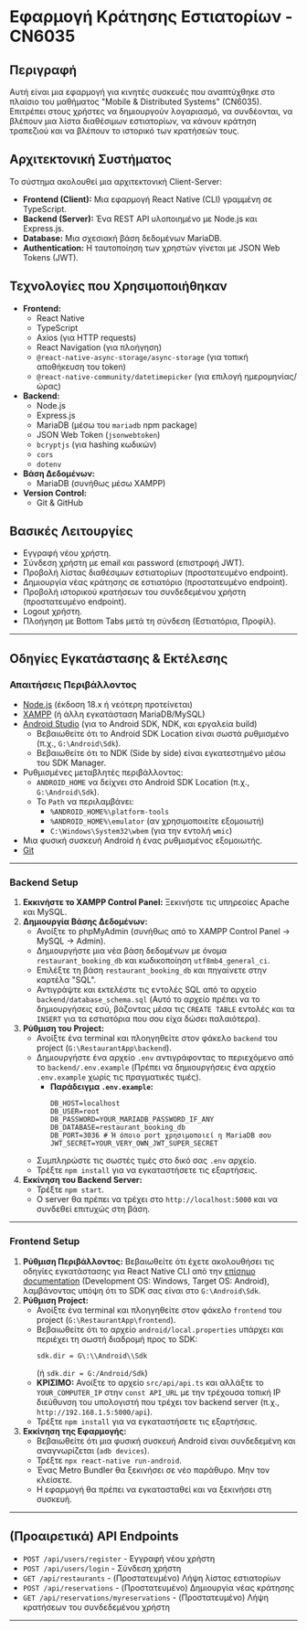 # Εφαρμογή Κράτησης Εστιατορίων - CN6035

## Περιγραφή

Αυτή είναι μια εφαρμογή για κινητές συσκευές που αναπτύχθηκε στο πλαίσιο του μαθήματος "Mobile & Distributed Systems" (CN6035). Επιτρέπει στους χρήστες να δημιουργούν λογαριασμό, να συνδέονται, να βλέπουν μια λίστα διαθέσιμων εστιατορίων, να κάνουν κράτηση τραπεζιού και να βλέπουν το ιστορικό των κρατήσεών τους.

## Αρχιτεκτονική Συστήματος

Το σύστημα ακολουθεί μια αρχιτεκτονική Client-Server:
* **Frontend (Client):** Μια εφαρμογή React Native (CLI) γραμμένη σε TypeScript.
* **Backend (Server):** Ένα REST API υλοποιημένο με Node.js και Express.js.
* **Database:** Μια σχεσιακή βάση δεδομένων MariaDB.
* **Authentication:** Η ταυτοποίηση των χρηστών γίνεται με JSON Web Tokens (JWT).

## Τεχνολογίες που Χρησιμοποιήθηκαν

* **Frontend:**
    * React Native
    * TypeScript
    * Axios (για HTTP requests)
    * React Navigation (για πλοήγηση)
    * `@react-native-async-storage/async-storage` (για τοπική αποθήκευση του token)
    * `@react-native-community/datetimepicker` (για επιλογή ημερομηνίας/ώρας)
* **Backend:**
    * Node.js
    * Express.js
    * MariaDB (μέσω του `mariadb` npm package)
    * JSON Web Token (`jsonwebtoken`)
    * `bcryptjs` (για hashing κωδικών)
    * `cors`
    * `dotenv`
* **Βάση Δεδομένων:**
    * MariaDB (συνήθως μέσω XAMPP)
* **Version Control:**
    * Git & GitHub

## Βασικές Λειτουργίες

* Εγγραφή νέου χρήστη.
* Σύνδεση χρήστη με email και password (επιστροφή JWT).
* Προβολή λίστας διαθέσιμων εστιατορίων (προστατευμένο endpoint).
* Δημιουργία νέας κράτησης σε εστιατόριο (προστατευμένο endpoint).
* Προβολή ιστορικού κρατήσεων του συνδεδεμένου χρήστη (προστατευμένο endpoint).
* Logout χρήστη.
* Πλοήγηση με Bottom Tabs μετά τη σύνδεση (Εστιατόρια, Προφίλ).

---

## Οδηγίες Εγκατάστασης & Εκτέλεσης

### Απαιτήσεις Περιβάλλοντος

* [Node.js](https://nodejs.org/) (έκδοση 18.x ή νεότερη προτείνεται)
* [XAMPP](https://www.apachefriends.org/index.html) (ή άλλη εγκατάσταση MariaDB/MySQL)
* [Android Studio](https://developer.android.com/studio) (για το Android SDK, NDK, και εργαλεία build)
    * Βεβαιωθείτε ότι το Android SDK Location είναι σωστά ρυθμισμένο (π.χ., `G:\Android\Sdk`).
    * Βεβαιωθείτε ότι το NDK (Side by side) είναι εγκατεστημένο μέσω του SDK Manager.
* Ρυθμισμένες μεταβλητές περιβάλλοντος:
    * `ANDROID_HOME` να δείχνει στο Android SDK Location (π.χ., `G:\Android\Sdk`).
    * Το `Path` να περιλαμβάνει:
        * `%ANDROID_HOME%\platform-tools`
        * `%ANDROID_HOME%\emulator` (αν χρησιμοποιείτε εξομοιωτή)
        * `C:\Windows\System32\wbem` (για την εντολή `wmic`)
* Μια φυσική συσκευή Android ή ένας ρυθμισμένος εξομοιωτής.
* [Git](https://git-scm.com/)

---

### Backend Setup

1.  **Εκκινήστε το XAMPP Control Panel:** Ξεκινήστε τις υπηρεσίες Apache και MySQL.
2.  **Δημιουργία Βάσης Δεδομένων:**
    * Ανοίξτε το phpMyAdmin (συνήθως από το XAMPP Control Panel -> MySQL -> Admin).
    * Δημιουργήστε μια νέα βάση δεδομένων με όνομα `restaurant_booking_db` και κωδικοποίηση `utf8mb4_general_ci`.
    * Επιλέξτε τη βάση `restaurant_booking_db` και πηγαίνετε στην καρτέλα "SQL".
    * Αντιγράψτε και εκτελέστε τις εντολές SQL από το αρχείο `backend/database_schema.sql` (Αυτό το αρχείο πρέπει να το δημιουργήσεις εσύ, βάζοντας μέσα τις `CREATE TABLE` εντολές και τα `INSERT` για τα εστιατόρια που σου είχα δώσει παλαιότερα).
3.  **Ρύθμιση του Project:**
    * Ανοίξτε ένα terminal και πλοηγηθείτε στον φάκελο `backend` του project (`G:\RestaurantApp\backend`).
    * Δημιουργήστε ένα αρχείο `.env` αντιγράφοντας το περιεχόμενο από το `backend/.env.example` (Πρέπει να δημιουργήσεις ένα αρχείο `.env.example` χωρίς τις πραγματικές τιμές).
        * **Παράδειγμα `.env.example`:**
            ```env
            DB_HOST=localhost
            DB_USER=root
            DB_PASSWORD=YOUR_MARIADB_PASSWORD_IF_ANY
            DB_DATABASE=restaurant_booking_db
            DB_PORT=3036 # Ή όποιο port χρησιμοποιεί η MariaDB σου
            JWT_SECRET=YOUR_VERY_OWN_JWT_SUPER_SECRET
            ```
    * Συμπληρώστε τις σωστές τιμές στο δικό σας `.env` αρχείο.
    * Τρέξτε `npm install` για να εγκαταστήσετε τις εξαρτήσεις.
4.  **Εκκίνηση του Backend Server:**
    * Τρέξτε `npm start`.
    * Ο server θα πρέπει να τρέχει στο `http://localhost:5000` και να συνδεθεί επιτυχώς στη βάση.

---

### Frontend Setup

1.  **Ρύθμιση Περιβάλλοντος:** Βεβαιωθείτε ότι έχετε ακολουθήσει τις οδηγίες εγκατάστασης για React Native CLI από την [επίσημο documentation](https://reactnative.dev/docs/environment-setup) (Development OS: Windows, Target OS: Android), λαμβάνοντας υπόψη ότι το SDK σας είναι στο `G:\Android\Sdk`.
2.  **Ρύθμιση Project:**
    * Ανοίξτε ένα terminal και πλοηγηθείτε στον φάκελο `frontend` του project (`G:\RestaurantApp\frontend`).
    * Βεβαιωθείτε ότι το αρχείο `android/local.properties` υπάρχει και περιέχει τη σωστή διαδρομή προς το SDK:
        ```properties
        sdk.dir = G\:\\Android\\Sdk 
        ```
        (ή `sdk.dir = G:/Android/Sdk`)
    * **ΚΡΙΣΙΜΟ:** Ανοίξτε το αρχείο `src/api/api.ts` και αλλάξτε το `YOUR_COMPUTER_IP` στην `const API_URL` με την τρέχουσα τοπική IP διεύθυνση του υπολογιστή που τρέχει τον backend server (π.χ., `http://192.168.1.5:5000/api`).
    * Τρέξτε `npm install` για να εγκαταστήσετε τις εξαρτήσεις.
3.  **Εκκίνηση της Εφαρμογής:**
    * Βεβαιωθείτε ότι μια φυσική συσκευή Android είναι συνδεδεμένη και αναγνωρίζεται (`adb devices`).
    * Τρέξτε `npx react-native run-android`.
    * Ένας Metro Bundler θα ξεκινήσει σε νέο παράθυρο. Μην τον κλείσετε.
    * Η εφαρμογή θα πρέπει να εγκατασταθεί και να ξεκινήσει στη συσκευή.

---

## (Προαιρετικά) API Endpoints

* `POST /api/users/register` - Εγγραφή νέου χρήστη
* `POST /api/users/login` - Σύνδεση χρήστη
* `GET /api/restaurants` - (Προστατευμένο) Λήψη λίστας εστιατορίων
* `POST /api/reservations` - (Προστατευμένο) Δημιουργία νέας κράτησης
* `GET /api/reservations/myreservations` - (Προστατευμένο) Λήψη κρατήσεων του συνδεδεμένου χρήστη

---

